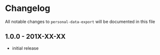 # Changelog

All notable changes to `personal-data-export` will be documented in this file

## 1.0.0 - 201X-XX-XX

- initial release
